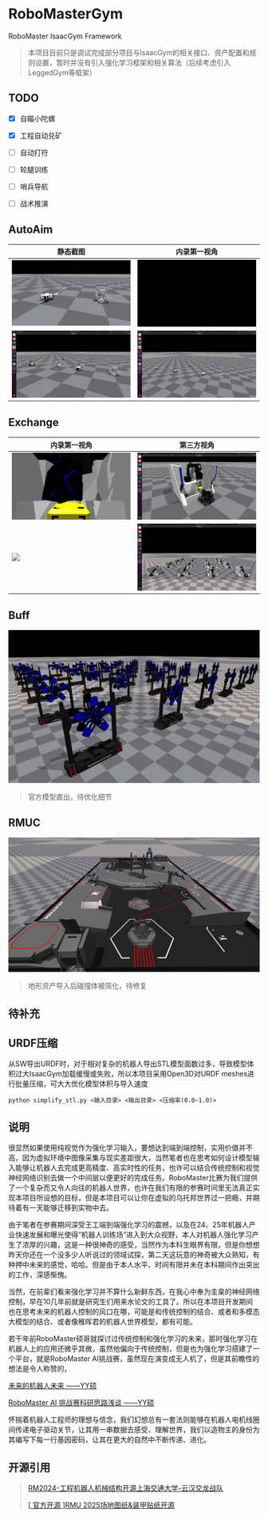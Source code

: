 # RoboMasterGym

RoboMaster IsaacGym Framework

> 本项目目前只是调试完成部分项目与IsaacGym的相关接口、资产配置和规则设置，暂时并没有引入强化学习框架和相关算法（后续考虑引入LeggedGym等框架）
## TODO

- [x] 自瞄小陀螺
- [x] 工程自动兑矿
- [ ] 自动打符
- [ ] 轮腿训练
- [ ] 哨兵导航
- [ ] 战术推演


## AutoAim
| 静态截图 | 内录第一视角 |
|----------|--------------|
| <img src="doc/aim.png" width="350"> | <img src="doc/autoaim_1st.gif" width="350"> |
| <img src="doc/autoaim_test.gif" width="350"> | <img src="doc/autoaim_multi.gif" width="350"> |

## Exchange
| 内录第一视角 | 第三方视角 |
|----------|------------|
| <img src="doc/exchange.png" width="350"> | <img src="doc/exchange_3rd.gif" width="350"> |
| <img src="doc/exchange_base.gif" width="350"> | <img src="doc/exchange_multi.gif" width="350"> |

## Buff
![](doc/buff.png)

> 官方模型直出，待优化细节

## RMUC
![](doc/UC.png)

> 地形资产导入后碰撞体被简化，待修复

## 待补充

## URDF压缩

从SW导出URDF时，对于相对复杂的机器人导出STL模型面数过多，导致模型体积过大IsaacGym加载缓慢或失败，所以本项目采用Open3D对URDF meshes进行批量压缩，可大大优化模型体积与导入速度

```
python simplify_stl.py <输入目录> <输出目录> <压缩率(0.0~1.0)>
```

## 说明
很显然如果使用纯视觉作为强化学习输入，要想达到端到端控制，实用价值并不高，因为虚拟环境中图像采集与现实差距很大，当然笔者也在思考如何设计模型输入能够让机器人去完成更高精度、高实时性的任务，也许可以结合传统控制和视觉神经网络识别去做一个中间层以便更好的完成任务。RoboMaster比赛为我们提供了一个复杂而又令人向往的机器人世界，也许在我们有限的参赛时间里无法真正实现本项目所设想的目标，但是本项目可以让你在虚拟的乌托邦世界过一把瘾，并期待着有一天能够迁移到实物中去。

由于笔者在参赛期间深受王工端到端强化学习的震撼，以及在24、25年机器人产业快速发展和曝光使得“机器人训练场”进入到大众视野，本人对机器人强化学习产生了浓厚的兴趣，这是一种很神奇的感受，当然作为本科生眼界有限，但是你想想昨天你还在一个没多少人听说过的领域试探，第二天这玩意的神奇被大众熟知，有种押中未来的感觉，哈哈。但是由于本人水平、时间有限并未在本科期间作出突出的工作，深感惭愧。

当然，在前辈们看来强化学习并不算什么新鲜东西，在我心中奉为圭臬的神经网络控制，早在10几年前就是研究生们用来水论文的工具了。所以在本项目开发期间也在思考未来的机器人控制的风口在哪，可能是和传统控制的结合、或者和多模态大模型的结合、或者像稚晖君的机器人世界模型，都有可能。

若干年前RoboMaster硕哥就探讨过传统控制和强化学习的未来，那时强化学习在机器人上的应用还微乎其微，虽然他偏向于传统控制，但是也为强化学习搭建了一个平台，就是RoboMaster AI挑战赛，虽然现在演变成无人机了，但是其前瞻性的想法是令人称赞的。

[未来的机器人未来 ——YY硕](https://zhuanlan.zhihu.com/p/27235639)

[RoboMaster AI 挑战赛科研思路浅谈 ——YY硕](https://zhuanlan.zhihu.com/p/33110675)

怀揣着机器人工程师的理想与信念，我们幻想总有一套法则能够在机器人电机线圈间传递电子驱动关节，让其用一串数据去感受、理解世界，我们以造物主的身份为其编写下每一行基因密码，让其在更大的自然中不断传递、进化。

## 开源引用
>[RM2024-工程机器人机械结构开源上海交通大学-云汉交龙战队](https://bbs.robomaster.com/article/54080?source=4)
>
>[[ 官方开源 ]RMU 2025场地图纸&装甲贴纸开源](https://bbs.robomaster.com/article/372035?source=4)